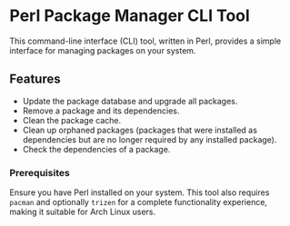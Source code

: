 # Perl Package Manager CLI Tool
This command-line interface (CLI) tool, written in Perl, provides a simple interface for managing packages on your system.

## Features
- Update the package database and upgrade all packages.
- Remove a package and its dependencies.
- Clean the package cache.
- Clean up orphaned packages (packages that were installed as dependencies but are no longer required by any installed package).
- Check the dependencies of a package.

### Prerequisites
Ensure you have Perl installed on your system. This tool also requires `pacman` and optionally `trizen` for a complete functionality experience, making it suitable for Arch Linux users.
